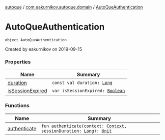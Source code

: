 [autoque](../../index.md) / [com.eakurnikov.autoque.domain](../index.md) / [AutoQueAuthentication](./index.md)

# AutoQueAuthentication

`object AutoQueAuthentication`

Created by eakurnikov on 2019-09-15

### Properties

| Name | Summary |
|---|---|
| [duration](duration.md) | `const val duration: `[`Long`](https://kotlinlang.org/api/latest/jvm/stdlib/kotlin/-long/index.html) |
| [isSessionExpired](is-session-expired.md) | `var isSessionExpired: `[`Boolean`](https://kotlinlang.org/api/latest/jvm/stdlib/kotlin/-boolean/index.html) |

### Functions

| Name | Summary |
|---|---|
| [authenticate](authenticate.md) | `fun authenticate(context: `[`Context`](https://developer.android.com/reference/android/content/Context.html)`, sessionDuration: `[`Long`](https://kotlinlang.org/api/latest/jvm/stdlib/kotlin/-long/index.html)`): `[`Unit`](https://kotlinlang.org/api/latest/jvm/stdlib/kotlin/-unit/index.html) |
